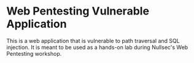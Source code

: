 # Web Pentesting Vulnerable Application

This is a web application that is vulnerable to path traversal and SQL injection.
It is meant to be used as a hands-on lab during Nullsec's Web Pentesting workshop.
